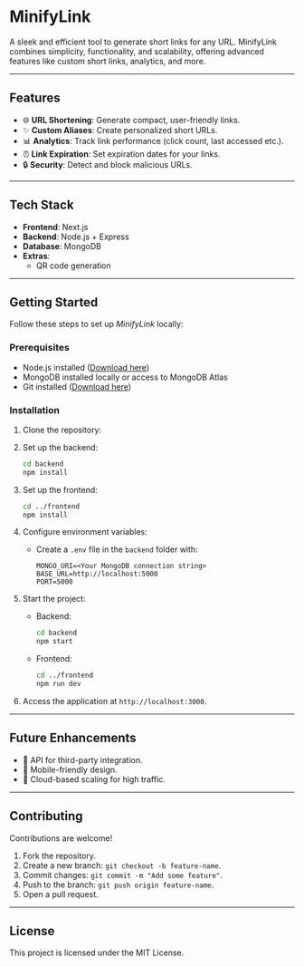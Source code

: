 
# **MinifyLink**  
A sleek and efficient tool to generate short links for any URL. MinifyLink combines simplicity, functionality, and scalability, offering advanced features like custom short links, analytics, and more.

---

## **Features**  
- 🌐 **URL Shortening**: Generate compact, user-friendly links.  
- ✨ **Custom Aliases**: Create personalized short URLs.  
- 📊 **Analytics**: Track link performance (click count, last accessed etc.).  
- ⏰ **Link Expiration**: Set expiration dates for your links.  
- 🔒 **Security**: Detect and block malicious URLs.  

---

## **Tech Stack**  
- **Frontend**: Next.js  
- **Backend**: Node.js + Express  
- **Database**: MongoDB  
- **Extras**:  
  - QR code generation  

---

## **Getting Started**  
Follow these steps to set up *MinifyLink* locally:

### Prerequisites  
- Node.js installed ([Download here](https://nodejs.org/))  
- MongoDB installed locally or access to MongoDB Atlas  
- Git installed ([Download here](https://git-scm.com/))  

### Installation  
1. Clone the repository:  
   

2. Set up the backend:  
   ```bash
   cd backend
   npm install
   ```

3. Set up the frontend:  
   ```bash
   cd ../frontend
   npm install
   ```

4. Configure environment variables:  
   - Create a `.env` file in the `backend` folder with:  
     ```plaintext
     MONGO_URI=<Your MongoDB connection string>
     BASE_URL=http://localhost:5000
     PORT=5000
     ```

5. Start the project:  
   - Backend:  
     ```bash
     cd backend
     npm start
     ```
   - Frontend:  
     ```bash
     cd ../frontend
     npm run dev
     ```

6. Access the application at `http://localhost:3000`.

---

## **Future Enhancements**  
- 🧩 API for third-party integration.  
- 📱 Mobile-friendly design.  
- 🚀 Cloud-based scaling for high traffic.  

---

## **Contributing**  
Contributions are welcome!  
1. Fork the repository.  
2. Create a new branch: `git checkout -b feature-name`.  
3. Commit changes: `git commit -m "Add some feature"`.  
4. Push to the branch: `git push origin feature-name`.  
5. Open a pull request.  

---

## **License**  
This project is licensed under the MIT License.  
    
